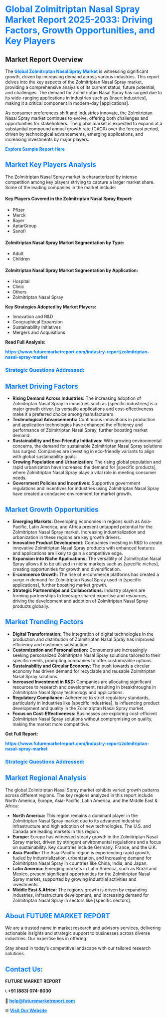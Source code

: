 <h1 style="color: #007BFF;">Global Zolmitriptan Nasal Spray Market Report 2025-2033: Driving Factors, Growth Opportunities, and Key Players</h1>

<section id="overview">
<h2>Market Report Overview</h2>
<p>The <a href="https://www.futuremarketreport.com/industry-report/zolmitriptan-nasal-spray-market" style="color: #007BFF; text-decoration: none;"><strong>Global Zolmitriptan Nasal Spray Market</strong></a> is witnessing significant growth, driven by increasing demand across various industries. This report delves into the key aspects of the Zolmitriptan Nasal Spray market, providing a comprehensive analysis of its current status, future potential, and challenges. The demand for Zolmitriptan Nasal Spray has surged due to its wide-ranging applications in industries such as [insert industries], making it a critical component in modern-day [applications].</p>
<p>As consumer preferences shift and industries innovate, the Zolmitriptan Nasal Spray market continues to evolve, offering both challenges and opportunities for stakeholders. The global market is expected to expand at a substantial compound annual growth rate (CAGR) over the forecast period, driven by technological advancements, emerging applications, and increasing investments by major players.</p>
</section>

<section id="overview">
<p><a href="https://www.futuremarketreport.com/request-sample/reportId=125581" style="color: #007BFF; text-decoration: none;"><strong>Explore Sample Report Here</strong></a></p>
</section>

<section id="key-players">
<h2 style="color: #007BFF;">Market Key Players Analysis</h2>
<p>The Zolmitriptan Nasal Spray market is characterized by intense competition among key players striving to capture a larger market share. Some of the leading companies in the market include:</p>
<h4>Key Players Covered in the Zolmitriptan Nasal Spray Report:</h4>
<ul><li>Pfizer</li><li>Merck</li><li>Bayer</li><li>AptarGroup</li><li>Sanofi</li></ul>
<h4>Zolmitriptan Nasal Spray Market Segmentation by Type:</h4>
<ul><li>Adult</li><li>Children</li></ul>

<h4>Zolmitriptan Nasal Spray Market Segmentation by Application:</h4>
<ul><li>Hospital</li><li>Clinic</li><li>Others</li><li>Zolmitriptan Nasal Spray</li></ul>
<p><strong>Key Strategies Adopted by Market Players:</strong></p>
<ul>
<li>Innovation and R&D</li>
<li>Geographical Expansion</li>
<li>Sustainability Initiatives</li>
<li>Mergers and Acquisitions</li>
</ul>
</section>

<section>
<p><strong>Read Full Analysis: </strong></p><a href="https://www.futuremarketreport.com/industry-report/zolmitriptan-nasal-spray-market" style="color: #007BFF; text-decoration: none;"><strong>https://www.futuremarketreport.com/industry-report/zolmitriptan-nasal-spray-market</strong></a>
<h3 style="color: #007BFF;">Strategic Questions Addressed:</h3>
</section>

<section id="driving-factors">
<h2 style="color: #007BFF;">Market Driving Factors</h2>
<ul>
<li><strong>Rising Demand Across Industries:</strong> The increasing adoption of Zolmitriptan Nasal Spray in industries such as [specific industries] is a major growth driver. Its versatile applications and cost-effectiveness make it a preferred choice among manufacturers.</li>
<li><strong>Technological Advancements:</strong> Continuous innovations in production and application technologies have enhanced the efficiency and performance of Zolmitriptan Nasal Spray, further boosting market demand.</li>
<li><strong>Sustainability and Eco-Friendly Initiatives:</strong> With growing environmental concerns, the demand for sustainable Zolmitriptan Nasal Spray solutions has surged. Companies are investing in eco-friendly variants to align with global sustainability goals.</li>
<li><strong>Growing Population and Urbanization:</strong> The rising global population and rapid urbanization have increased the demand for [specific products], where Zolmitriptan Nasal Spray plays a vital role in meeting consumer needs.</li>
<li><strong>Government Policies and Incentives:</strong> Supportive government regulations and incentives for industries using Zolmitriptan Nasal Spray have created a conducive environment for market growth.</li>
</ul>
</section>

<section id="growth-opportunities">
<h2 style="color: #007BFF;">Market Growth Opportunities</h2>
<ul>
<li><strong>Emerging Markets:</strong> Developing economies in regions such as Asia-Pacific, Latin America, and Africa present untapped potential for the Zolmitriptan Nasal Spray market. Increasing industrialization and urbanization in these regions are key growth drivers.</li>
<li><strong>Innovative Product Development:</strong> Companies investing in R&D to create innovative Zolmitriptan Nasal Spray products with enhanced features and applications are likely to gain a competitive edge.</li>
<li><strong>Expansion into Niche Applications:</strong> The versatility of Zolmitriptan Nasal Spray allows it to be utilized in niche markets such as [specific niches], creating opportunities for growth and diversification.</li>
<li><strong>E-commerce Growth:</strong> The rise of e-commerce platforms has created a surge in demand for Zolmitriptan Nasal Spray used in [specific applications], further boosting market growth.</li>
<li><strong>Strategic Partnerships and Collaborations:</strong> Industry players are forming partnerships to leverage shared expertise and resources, driving the development and adoption of Zolmitriptan Nasal Spray products globally.</li>
</ul>
</section>

<section id="trending-factors">
<h2 style="color: #007BFF;">Market Trending Factors</h2>
<ul>
<li><strong>Digital Transformation:</strong> The integration of digital technologies in the production and distribution of Zolmitriptan Nasal Spray has improved efficiency and customer satisfaction.</li>
<li><strong>Customization and Personalization:</strong> Consumers are increasingly seeking personalized Zolmitriptan Nasal Spray solutions tailored to their specific needs, prompting companies to offer customizable options.</li>
<li><strong>Sustainability and Circular Economy:</strong> The push towards a circular economy has driven demand for recyclable and reusable Zolmitriptan Nasal Spray solutions.</li>
<li><strong>Increased Investment in R&D:</strong> Companies are allocating significant resources to research and development, resulting in breakthroughs in Zolmitriptan Nasal Spray technology and applications.</li>
<li><strong>Regulatory Compliance:</strong> Adherence to strict regulatory standards, particularly in industries like [specific industries], is influencing product development and quality in the Zolmitriptan Nasal Spray market.</li>
<li><strong>Focus on Cost-Effectiveness:</strong> Businesses are exploring cost-efficient Zolmitriptan Nasal Spray solutions without compromising on quality, making the market more competitive.</li>
</ul>
</section>

<section>
<p><strong>Get Full Report: </strong></p><a href="https://www.futuremarketreport.com/industry-report/zolmitriptan-nasal-spray-market" style="color: #007BFF; text-decoration: none;"><strong>https://www.futuremarketreport.com/industry-report/zolmitriptan-nasal-spray-market</strong></a>
<h3 style="color: #007BFF;">Strategic Questions Addressed:</h3>
</section>


<section id="regional-analysis">
<h2 style="color: #007BFF;">Market Regional Analysis</h2>
<p>The global Zolmitriptan Nasal Spray market exhibits varied growth patterns across different regions. The key regions analyzed in this report include North America, Europe, Asia-Pacific, Latin America, and the Middle East & Africa:</p>
<ul>
<li><strong>North America:</strong> This region remains a dominant player in the Zolmitriptan Nasal Spray market due to its advanced industrial infrastructure and high adoption of new technologies. The U.S. and Canada are leading markets in this region.</li>
<li><strong>Europe:</strong> Europe has witnessed steady growth in the Zolmitriptan Nasal Spray market, driven by stringent environmental regulations and a focus on sustainability. Key countries include Germany, France, and the U.K.</li>
<li><strong>Asia-Pacific:</strong> The Asia-Pacific region is experiencing rapid growth, fueled by industrialization, urbanization, and increasing demand for Zolmitriptan Nasal Spray in countries like China, India, and Japan.</li>
<li><strong>Latin America:</strong> Emerging markets in Latin America, such as Brazil and Mexico, present significant opportunities for the Zolmitriptan Nasal Spray market, supported by growing industrial activities and investments.</li>
<li><strong>Middle East & Africa:</strong> The region’s growth is driven by expanding industries, infrastructure development, and increasing demand for Zolmitriptan Nasal Spray in sectors like [specific sectors].</li>
</ul>
</section>

<footer>
<h2 style="color: #007BFF;">About FUTURE MARKET REPORT</h2>
<p>We are a trusted name in market research and advisory services, delivering actionable insights and strategic support to businesses across diverse industries. Our expertise lies in offering:</p>

<p>Stay ahead in today’s competitive landscape with our tailored research solutions.</p>

<h2 style="color: #007BFF;">Contact Us:</h2>
<p><strong>FUTURE MARKET REPORT</strong></p>
<p>📞 <strong>+91 (883) 074-8030</strong></p>
<p>📧 <strong><a href="mailto:help@futuremarketreport.com" style="color: #007BFF;">help@futuremarketreport.com</a></strong></p>
<p>🌐 <strong><a href="https://www.futuremarketreport.com/" style="color: #007BFF;">Visit Our Website</a></strong></p>
</footer>